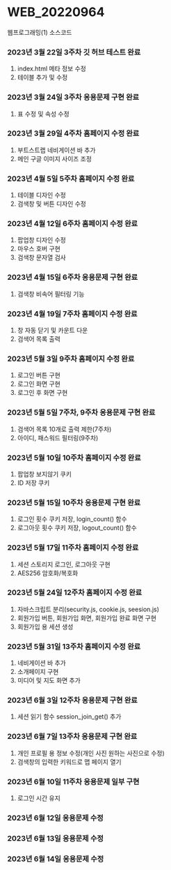# WEB_20220964
웹프로그래밍(1) 소스코드
### 2023년 3월 22일 3주차 깃 허브 테스트 완료
1. index.html 메타 정보 수정
2. 테이블 추가 및 수정
### 2023년 3월 24일 3주차 응용문제 구현 완료
1. 표 수정 및 속성 수정
### 2023년 3월 29일 4주차 홈페이지 수정 완료
1. 부트스트랩 네비게이션 바 추가
2. 메인 구글 이미지 사이즈 조정
### 2023년 4월 5일 5주차 홈페이지 수정 완료
1. 테이블 디자인 수정
2. 검색창 및 버튼 디자인 수정
### 2023년 4월 12일 6주차 홈페이지 수정 완료
1. 팝업창 디자인 수정
2. 마우스 호버 구현
3. 검색창 문자열 검사
### 2023년 4월 15일 6주차 응용문제 구현 완료
1. 검색창 비속어 필터링 기능
### 2023년 4월 19일 7주차 홈페이지 수정 완료
1. 창 자동 닫기 및 카운트 다운
2. 검색어 목록 출력
### 2023년 5월 3일 9주차 홈페이지 수정 완료
1. 로그인 버튼 구현
2. 로그인 화면 구현
3. 로그인 후 화면 구현
### 2023년 5월 5일 7주차, 9주차 응용문제 구현 완료
1. 검색어 목록 10개로 출력 제한(7주차)
2. 아이디, 패스워드 필터링(9주차)
### 2023년 5월 10일 10주차 홈페이지 수정 완료
1. 팝업창 보지않기 쿠키
2. ID 저장 쿠키
### 2023년 5월 15일 10주차 응용문제 구현 완료
1. 로그인 횟수 쿠키 저장, login_count() 함수
2. 로그아웃 횟수 쿠키 저장, logout_count() 함수
### 2023년 5월 17일 11주차 홈페이지 수정 완료
1. 세션 스토리지 로그인, 로그아웃 구현
2. AES256 암호화/복호화
### 2023년 5월 24일 12주차 홈페이지 수정 완료
1. 자바스크립트 분리(security.js, cookie.js, seesion.js)
2. 회원가입 버튼, 회원가입 화면, 회원가입 완료 화면 구현
3. 회원가입 용 세션 생성
### 2023년 5월 31일 13주차 홈페이지 수정 완료
1. 네비게이션 바 추가
2. 소개페이지 구현
3. 미디어 및 지도 화면 추가
### 2023년 6월 3일 12주차 응용문제 구현 완료
1. 세션 읽기 함수 session_join_get() 추가
### 2023년 6월 7일 13주차 응용문제 구현 완료
1. 개인 프로필 용 정보 수정(개인 사진 원하는 사진으로 수정)
2. 검색창의 입력한 키워드로 맵 페이지 열기
### 2023년 6월 10일 11주차 응용문제 일부 구현
1. 로그인 시간 유지
### 2023년 6월 12일 응용문제 수정
### 2023년 6월 13일 응용문제 수정
### 2023년 6월 14일 응용문제 수정
